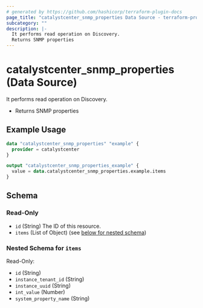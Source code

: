 ```yaml
---
# generated by https://github.com/hashicorp/terraform-plugin-docs
page_title: "catalystcenter_snmp_properties Data Source - terraform-provider-catalystcenter"
subcategory: ""
description: |-
  It performs read operation on Discovery.
  Returns SNMP properties
---
```


# catalystcenter_snmp_properties (Data Source)

It performs read operation on Discovery.

- Returns SNMP properties

## Example Usage

```terraform
data "catalystcenter_snmp_properties" "example" {
  provider = catalystcenter
}

output "catalystcenter_snmp_properties_example" {
  value = data.catalystcenter_snmp_properties.example.items
}
```

<!-- schema generated by tfplugindocs -->
## Schema

### Read-Only

- `id` (String) The ID of this resource.
- `items` (List of Object) (see [below for nested schema](#nestedatt--items))

<a id="nestedatt--items"></a>
### Nested Schema for `items`

Read-Only:

- `id` (String)
- `instance_tenant_id` (String)
- `instance_uuid` (String)
- `int_value` (Number)
- `system_property_name` (String)
